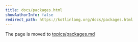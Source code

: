 ```yaml
---
title: docs/packages.html
showAuthorInfo: false
redirect_path: https://kotlinlang.org/docs/packages.html
---
```


The page is moved to [topics/packages.md](docs/topics/packages.md)

